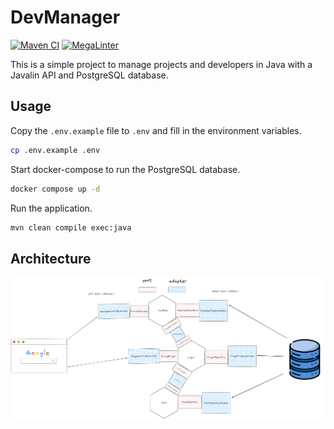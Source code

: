 # DevManager

[![Maven CI](https://github.com/Jayllyz/DevManager/actions/workflows/maven.yml/badge.svg)](https://github.com/Jayllyz/DevManager/actions/workflows/maven.yml)
[![MegaLinter](https://github.com/Jayllyz/DevManager/actions/workflows/mega-linter.yml/badge.svg)](https://github.com/Jayllyz/DevManager/actions/workflows/mega-linter.yml)

This is a simple project to manage projects and developers in Java with a Javalin API and PostgreSQL database.

## Usage

Copy the `.env.example` file to `.env` and fill in the environment variables.

```sh
cp .env.example .env
```

Start docker-compose to run the PostgreSQL database.

```sh
docker compose up -d
```

Run the application.

```sh
mvn clean compile exec:java
```

## Architecture

![Architecture](./assets/arch.png)
